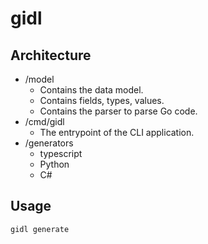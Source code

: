 # gidl

## Architecture

* /model
  * Contains the data model.
  * Contains fields, types, values.
  * Contains the parser to parse Go code.
* /cmd/gidl
  * The entrypoint of the CLI application.
* /generators
  * typescript
  * Python
  * C#

## Usage

```
gidl generate
```
